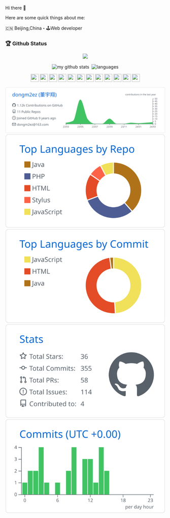 Hi there 👋

Here are some quick things about me:

🇨🇳 Beijing,China・🕹Web developer

### 🏆 Github Status
<a href="">
    <p align="center">
        <img src="https://github-profile-trophy.vercel.app/?username=dongm2ez&column=7&theme=onedark"/>
    </p>
</a>
<!-- My GitHub stats with buefy theme ❤️, refer to: https://github.com/Arshiamidos/arshiamidos -->
<p align="center">
  <img src="https://github-readme-stats.vercel.app/api?username=dongm2ez&show_icons=true&theme=tokyonight" alt="my github stats" width="420"/>&nbsp;
  <img src="https://github-readme-stats.vercel.app/api/top-langs/?username=dongm2ez&layout=compact&theme=tokyonight&exclude_repo=m2ez.github.io" alt="languages" height="165">
</p>


<!-- programming langs i work-->
<p align="center">
  <img src="https://icongr.am/devicon/ubuntu-plain.svg" width="25px" height="25px"/>
  <img src="https://icongr.am/devicon/gitlab-original.svg" width="25px" height="25px"/>
  <img src="https://icongr.am/devicon/javascript-original.svg" width="25px" height="25px"/>
  <img src="https://icongr.am/devicon/python-original.svg" width="25px" height="25px"/>
  <img src="https://icongr.am/devicon/nodejs-original.svg" width="25px" height="25px"/>
  <img src="https://icongr.am/devicon/vuejs-original.svg" width="25px" height="25px"/>
  <img src="https://icongr.am/devicon/react-original.svg" width="25px" height="25px"/>
  <img src="https://icongr.am/devicon/java-original.svg" width="25px" height="25px"/>
  <img src="https://icongr.am/devicon/php-original.svg" width="25px" height="25px"/>
  <img src="https://icongr.am/devicon/go-original.svg" width="25px" height="25px"/>
  <img src="https://icongr.am/devicon/github-original.svg" width="25px" height="25px"/>
  <img src="https://icongr.am/devicon/nginx-original.svg" width="25px" height="25px"/>
</p>

![](https://raw.githubusercontent.com/dongm2ez/dongm2ez/master/profile-summary-card-output/github/0-profile-details.svg)
![](https://raw.githubusercontent.com/dongm2ez/dongm2ez/master/profile-summary-card-output/github/1-repos-per-language.svg)
![](https://raw.githubusercontent.com/dongm2ez/dongm2ez/master/profile-summary-card-output/github/2-most-commit-language.svg)
![](https://raw.githubusercontent.com/dongm2ez/dongm2ez/master/profile-summary-card-output/github/3-stats.svg)
![](https://raw.githubusercontent.com/dongm2ez/dongm2ez/master/profile-summary-card-output/github/4-productive-time.svg)
